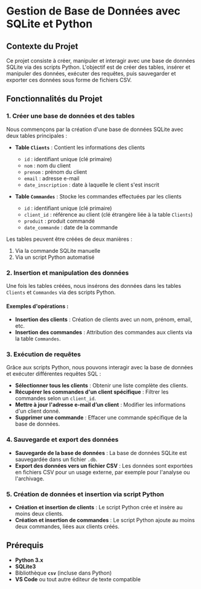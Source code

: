# Gestion de Base de Données avec SQLite et Python

## Contexte du Projet

Ce projet consiste à créer, manipuler et interagir avec une base de données SQLite via des scripts Python. L'objectif est de créer des tables, insérer et manipuler des données, exécuter des requêtes, puis sauvegarder et exporter ces données sous forme de fichiers CSV.

## Fonctionnalités du Projet

### 1. Créer une base de données et des tables

Nous commençons par la création d'une base de données SQLite avec deux tables principales :

- **Table `Clients`** : Contient les informations des clients
  - `id` : identifiant unique (clé primaire)
  - `nom` : nom du client
  - `prenom` : prénom du client
  - `email` : adresse e-mail
  - `date_inscription` : date à laquelle le client s'est inscrit
  
- **Table `Commandes`** : Stocke les commandes effectuées par les clients
  - `id` : identifiant unique (clé primaire)
  - `client_id` : référence au client (clé étrangère liée à la table `Clients`)
  - `produit` : produit commandé
  - `date_commande` : date de la commande

Les tables peuvent être créées de deux manières :
1. Via la commande SQLite manuelle
2. Via un script Python automatisé

### 2. Insertion et manipulation des données

Une fois les tables créées, nous insérons des données dans les tables `Clients` et `Commandes` via des scripts Python.

#### Exemples d'opérations :
- **Insertion des clients** : Création de clients avec un nom, prénom, email, etc.
- **Insertion des commandes** : Attribution des commandes aux clients via la table `Commandes`.

### 3. Exécution de requêtes

Grâce aux scripts Python, nous pouvons interagir avec la base de données et exécuter différentes requêtes SQL :

- **Sélectionner tous les clients** : Obtenir une liste complète des clients.
- **Récupérer les commandes d'un client spécifique** : Filtrer les commandes selon un `client_id`.
- **Mettre à jour l'adresse e-mail d’un client** : Modifier les informations d'un client donné.
- **Supprimer une commande** : Effacer une commande spécifique de la base de données.

### 4. Sauvegarde et export des données

- **Sauvegarde de la base de données** : La base de données SQLite est sauvegardée dans un fichier `.db`.
- **Export des données vers un fichier CSV** : Les données sont exportées en fichiers CSV pour un usage externe, par exemple pour l'analyse ou l'archivage.

### 5. Création de données et insertion via script Python

- **Création et insertion de clients** : Le script Python crée et insère au moins deux clients.
- **Création et insertion de commandes** : Le script Python ajoute au moins deux commandes, liées aux clients créés.

## Prérequis

- **Python 3.x**
- **SQLite3**
- Bibliothèque **`csv`** (incluse dans Python)
- **VS Code** ou tout autre éditeur de texte compatible
